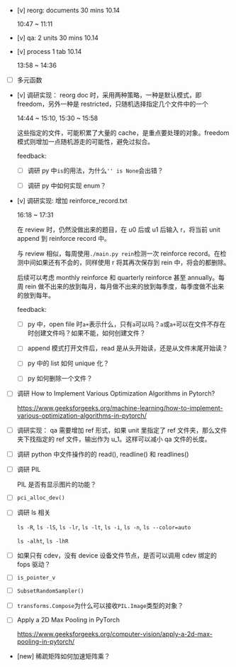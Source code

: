 * [v] reorg: documents 30 mins 10.14

    10:47 ~ 11:11

* [v] qa: 2 units 30 mins 10.14

* [v] process 1 tab 10.14

    13:58 ~ 14:36

* [ ] 多元函数

* [v] 调研实现： reorg doc 时，采用两种策略，一种是默认模式，即 freedom，另外一种是 restricted，只随机选择指定几个文件中的一个

    14:44 ~ 15:10, 15:30 ~ 15:58

    这些指定的文件，可能积累了大量的 cache，是重点要处理的对象。freedom 模式则增加一点随机游走的可能性，避免过拟合。

    feedback:

    * [ ] 调研 py 中`is`的用法，为什么`'' is None`会出错？

    * [ ] 调研 py 中如何实现 enum？

* [v] 调研实现: 增加 reinforce_record.txt

    16:18 ~ 17:31

    在 review 时，仍然没做出来的题目，在 u0 后或 u1 后输入 r，将当前 unit append 到 reinforce record 中。

    与 review 相似，每周使用`./main.py rein`检测一次 reinforce record。在检测中间如果还有不会的，同样使用 r 将其再次保存到 rein 中，将会的都删除。

    后续可以考虑 monthly reinforce 和 quarterly reinforce 甚至 annually。每周 rein 做不出来的放到每月，每月做不出来的放到每季度，每季度做不出来的放到每年。

    feedback:

    * [ ] py 中，open file 时`a+`表示什么，只有`a`可以吗？`a`或`a+`可以在文件不存在时创建文件吗？如果不能，如何创建文件？

    * [ ] append 模式打开文件后，read 是从头开始读，还是从文件末尾开始读？

    * [ ] py 中的 list 如何 unique 化？

    * [ ] py 如何删除一个文件？ 

* [ ] 调研 How to Implement Various Optimization Algorithms in Pytorch?

    <https://www.geeksforgeeks.org/machine-learning/how-to-implement-various-optimization-algorithms-in-pytorch/>

* [ ] 调研实现： qa 需要增加 ref 形式，如果 unit 里指定了 ref 文件夹，那么文件夹下找指定的 ref 文件，输出作为 u_1。这样可以减小 qa 文件的长度。

* [ ] 调研 python 中文件操作的的 read(), readline() 和 readlines()

* [ ] 调研 PIL

    PIL 是否有显示图片的功能？

* [ ] `pci_alloc_dev()`

* [ ] 调研 ls 相关

    `ls -R`, `ls -lS`, `ls -lr`, `ls -lt`, `ls -i`, `ls -n`, `ls --color=auto`

    `ls -alht`, `ls -lhR`

* [ ] 如果只有 cdev，没有 device 设备文件节点，是否可以调用 cdev 绑定的 fops 驱动？

* [ ] `is_pointer_v`

* [ ] `SubsetRandomSampler()`

* [ ] `transforms.Compose`为什么可以接收`PIL.Image`类型的对象？

* [ ] Apply a 2D Max Pooling in PyTorch

    <https://www.geeksforgeeks.org/computer-vision/apply-a-2d-max-pooling-in-pytorch/>

* [new] 稀疏矩阵如何加速矩阵乘？